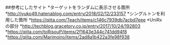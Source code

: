
##参考にしたサイト
*ターゲットをランダムに表示させる箇所
    *http://jyuko49.hatenablog.com/entry/2018/02/12/233157
*シングルトンを利用した箇所
    *https://qiita.com/Teach/items/c146c7939db7acbd7eee
*UniRxの部分
    *http://techblog.gracetory.co.jp/entry/2017/10/24/192803
    *https://qiita.com/toRisouP/items/2f1643e344c741dd94f8
    *https://qiita.com/Marimoiro/items/2ad8a1b422a3fe98f938

